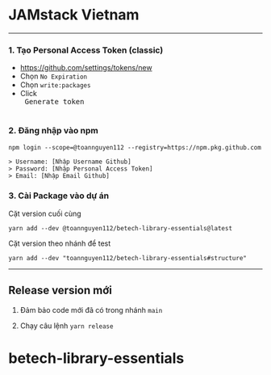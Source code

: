 # JAMstack Vietnam

----

### 1. Tạo Personal Access Token (classic)
- https://github.com/settings/tokens/new
- Chọn `No Expiration`
- Chọn `write:packages`
- Click <kbd> <br> Generate token <br> </kbd>

### 2. Đăng nhập vào npm
```
npm login --scope=@toannguyen112 --registry=https://npm.pkg.github.com
```
```
> Username: [Nhập Username Github]
> Password: [Nhập Personal Access Token]
> Email: [Nhập Email Github]
```

### 3. Cài Package vào dự án

Cặt version cuối cùng
```
yarn add --dev @toannguyen112/betech-library-essentials@latest
```

Cặt version theo nhánh để test
```
yarn add --dev "toannguyen112/betech-library-essentials#structure"
```


-------

## Release version mới

1. Đảm bảo code mới đã có trong nhánh `main`

2. Chạy câu lệnh `yarn release`
# betech-library-essentials
